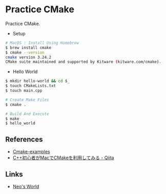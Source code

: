 # Practice CMake

Practice CMake.

- Setup

```bash
# MacOS : Install Using Homebrew
$ brew install cmake
$ cmake --version
cmake version 3.24.2
CMake suite maintained and supported by Kitware (kitware.com/cmake).
```

- Hello World

```bash
$ mkdir hello-world && cd $_
$ touch CMakeLists.txt
$ touch main.cpp

# Create Make Files
$ cmake .

# Build And Execute
$ make
$ hello_world
```


## References

- [Cmake-examples](https://ttroy50.github.io/cmake-examples/)
- [C++初心者がMacでCMakeを利用してみる - Qiita](https://qiita.com/kai_kou/items/df335eb7ee78229ee46f)


## Links

- [Neo's World](https://neos21.net/)
